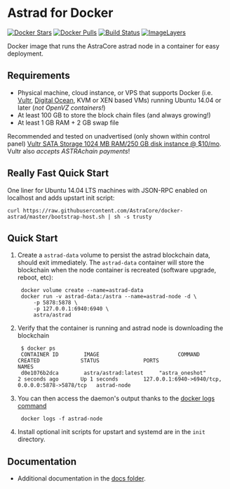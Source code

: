 Astrad for Docker
===================

[![Docker Stars](https://img.shields.io/docker/stars/Astra_Linux/astrad.svg)](https://hub.docker.com/r/Astra_Linux/astrad/)
[![Docker Pulls](https://img.shields.io/docker/pulls/Astra_Linux/astrad.svg)](https://hub.docker.com/r/Astra_Linux/astrad/)
[![Build Status](https://travis-ci.org/AsrtaCore/docker-astrad.svg?branch=master)](https://travis-ci.org/AsrtaCore/docker-astrad/)
[![ImageLayers](https://images.microbadger.com/badges/image/Astra_Linux/astrad.svg)](https://microbadger.com/#/images/Astra_Linux/astrad)

Docker image that runs the AstraCore astrad node in a container for easy deployment.


Requirements
------------

* Physical machine, cloud instance, or VPS that supports Docker (i.e. [Vultr](http://bit.ly/1HngXg0), [Digital Ocean](http://bit.ly/18AykdD), KVM or XEN based VMs) running Ubuntu 14.04 or later (*not OpenVZ containers!*)
* At least 100 GB to store the block chain files (and always growing!)
* At least 1 GB RAM + 2 GB swap file

Recommended and tested on unadvertised (only shown within control panel) [Vultr SATA Storage 1024 MB RAM/250 GB disk instance @ $10/mo](http://bit.ly/vultrastrad).  Vultr also *accepts ASTRAchain payments*!


Really Fast Quick Start
-----------------------

One liner for Ubuntu 14.04 LTS machines with JSON-RPC enabled on localhost and adds upstart init script:

    curl https://raw.githubusercontent.com/AstraCore/docker-astrad/master/bootstrap-host.sh | sh -s trusty


Quick Start
-----------

1. Create a `astrad-data` volume to persist the astrad blockchain data, should exit immediately.  The `astrad-data` container will store the blockchain when the node container is recreated (software upgrade, reboot, etc):

        docker volume create --name=astrad-data
        docker run -v astrad-data:/astra --name=astrad-node -d \
            -p 5878:5878 \
            -p 127.0.0.1:6940:6940 \
            astra/astrad

2. Verify that the container is running and astrad node is downloading the blockchain

        $ docker ps
        CONTAINER ID        IMAGE                         COMMAND             CREATED             STATUS              PORTS                                              NAMES
        d0e1076b2dca        astra/astrad:latest     "astra_oneshot"       2 seconds ago       Up 1 seconds        127.0.0.1:6940->6940/tcp, 0.0.0.0:5878->5878/tcp   astrad-node

3. You can then access the daemon's output thanks to the [docker logs command]( https://docs.docker.com/reference/commandline/cli/#logs)

        docker logs -f astrad-node

4. Install optional init scripts for upstart and systemd are in the `init` directory.


Documentation
-------------

* Additional documentation in the [docs folder](docs).
